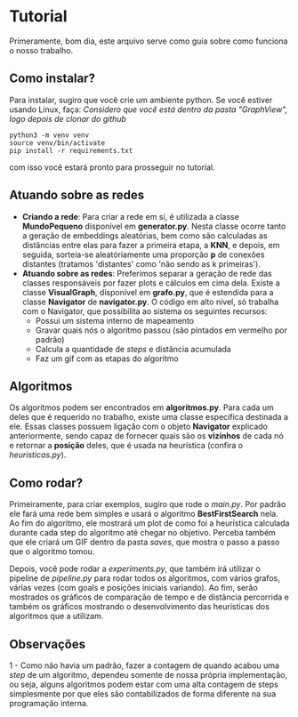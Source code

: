 # Tutorial
Primeramente, bom dia, este arquivo serve como guia sobre como funciona o nosso trabalho.

## Como instalar?
Para instalar, sugiro que você crie um ambiente python. Se você estiver usando Linux, faça:
*Considero que você está dentro da pasta "GraphView", logo depois de clonar do github*
```
python3 -m venv venv
source venv/bin/activate
pip install -r requirements.txt
```

com isso você estará pronto para prosseguir no tutorial.

## Atuando sobre as redes
- **Criando a rede**: Para criar a rede em si, é utilizada a classe **MundoPequeno** disponível em **generator.py**. Nesta classe ocorre tanto a geração de embeddings aleatórias, bem como são calculadas as distâncias entre elas para fazer a primeira etapa, a **KNN**, e depois, em seguida, sorteia-se aleatóriamente uma proporção **p** de conexões distantes (tratamos 'distantes' como 'não sendo as k primeiras'). 
- **Atuando sobre as redes**: Preferimos separar a geração de rede das classes responsáveis por fazer plots e cálculos em cima dela. Existe a classe **VisualGraph**, disponível em **grafo.py**, que é estendida para a classe **Navigator** de **navigator.py**. O código em alto nível, só trabalha com o Navigator, que possibilita ao sistema os seguintes recursos:
    - Possui um sistema interno de mapeamento
    - Gravar quais nós o algoritmo passou (são pintados em vermelho por padrão)
    - Calcula a quantidade de *steps* e distância acumulada
    - Faz um gif com as etapas do algoritmo

## Algoritmos
Os algoritmos podem ser encontrados em **algoritmos.py**. Para cada um deles que é requerido no trabalho, existe uma classe específica destinada a ele. Essas classes possuem ligação com o objeto **Navigator** explicado anteriormente, sendo capaz de fornecer quais são os **vizinhos** de cada nó e retornar a **posição** deles, que é usada na heurística (confira o *heuristicas.py*).

## Como rodar?
Primeiramente, para criar exemplos, sugiro que rode o *main.py*. Por padrão ele fará uma rede bem simples e usará o algoritmo **BestFirstSearch** nela. Ao fim do algoritmo, ele mostrará um plot de como foi a heurística calculada durante cada step do algoritmo até chegar no objetivo. Perceba também que ele 
criará um GIF dentro da pasta *saves*, que mostra o passo a passo que o algoritmo tomou.

Depois, você pode rodar a *experiments.py*, que também irá utilizar o pipeline de *pipeline.py* para rodar todos os algoritmos, com vários grafos, várias vezes (com goals e posições iniciais variando). Ao fim, serão mostrados os gráficos de comparação de tempo e de distância percorrida e também os gráficos mostrando o desenvolvimento das heurísticas dos algoritmos que a utilizam.

## Observações
1 - Como não havia um padrão, fazer a contagem de quando acabou uma *step* de um algoritmo, dependeu somente de nossa própria implementação, ou seja, alguns algoritmos podem estar com uma alta contagem de steps simplesmente por que eles são contabilizados de forma diferente na sua programação interna.